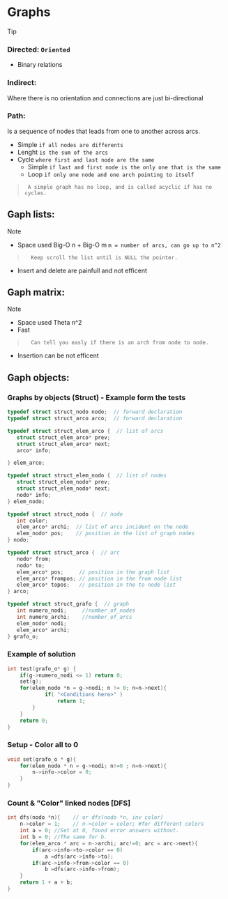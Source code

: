 # Graphs

> [!TIP]
>
> ### Directed: `Oriented`
>    - Binary relations
>
> ### Indirect:
> Where there is no orientation and connections are just bi-directional
> 
> ### Path:
> Is a sequence of nodes that leads from one to another across arcs.
>    - Simple `if all nodes are differents`
>    - Lenght `is the sum of the arcs`
>    - Cycle `where first and last node are the same`
>       - Simple `if last and first node is the only one that is the same`
>       - Loop `if only one node and one arch pointing to itself`
>>      A simple graph has no loop, and is called acyclic if has no cycles.
>  

## Gaph lists:
> [!NOTE]
> - Space used Big-O n + Big-O m `m = number of arcs, can go up to n^2`
>>       Keep scroll the list until is NULL the pointer. 
> - Insert and delete are painfull and not efficent

## Gaph matrix:
> [!NOTE]
> - Space used Theta n^2
> - Fast
>>       Can tell you easly if there is an arch from node to node.
> - Insertion can be not efficent

## Gaph objects:

### Graphs by objects (Struct) - Example form the tests

```c
typedef struct struct_nodo nodo;  // forward declaration
typedef struct struct_arco arco;  // forward declaration

typedef struct struct_elem_arco {  // list of arcs
   struct struct_elem_arco* prev;
   struct struct_elem_arco* next;
   arco* info;

} elem_arco;

typedef struct struct_elem_nodo {  // list of nodes
   struct struct_elem_nodo* prev;
   struct struct_elem_nodo* next;
   nodo* info;
} elem_nodo;

typedef struct struct_nodo {  // node
   int color;
   elem_arco* archi;  // list of arcs incident on the node
   elem_nodo* pos;    // position in the list of graph nodes
} nodo;

typedef struct struct_arco {  // arc
   nodo* from;
   nodo* to;
   elem_arco* pos;     // position in the graph list
   elem_arco* frompos; // position in the from node list
   elem_arco* topos;   // position in the to node list
} arco;

typedef struct struct_grafo {  // graph
   int numero_nodi;     //number_of_nodes
   int numero_archi;    //number_of_arcs
   elem_nodo* nodi;
   elem_arco* archi;
} grafo_o;
```

### Example of solution

```c
int test(grafo_o* g) {
    if(g->numero_nodi <= 1) return 0;
    set(g);
    for(elem_nodo *n = g->nodi; n != 0; n=n->next){
            if( "<Conditions here>" )
                return 1;
        }
    }
    return 0;
}
```

### Setup - Color all to 0

```c
void set(grafo_o * g){
    for(elem_nodo * n = g->nodi; n!=0 ; n=n->next){
        n->info->color = 0;
    }
}
```

### Count & "Color" linked nodes [DFS]

```c
int dfs(nodo *n){    // or dfs(nodo *n, inv color)
    n->color = 1;    // n->color = color; #for different colors
    int a = 0; //Set at 0, found error answers without.
    int b = 0; //The same for b.
    for(elem_arco * arc = n->archi; arc!=0; arc = arc->next){
        if(arc->info->to->color == 0)
            a =dfs(arc->info->to);
        if(arc->info->from->color == 0)
            b =dfs(arc->info->from);
    }
    return 1 + a + b;
}
```
